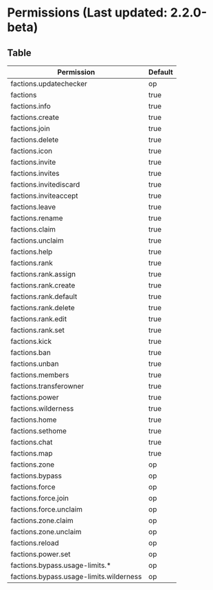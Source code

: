 # Permissions (Last updated: 2.2.0-beta)

## Table

| Permission                              | Default |
|-----------------------------------------|---------|
| factions.updatechecker                  | op      |
| factions                                | true    |
| factions.info                           | true    |
| factions.create                         | true    |
| factions.join                           | true    |
| factions.delete                         | true    |
| factions.icon                           | true    |
| factions.invite                         | true    |
| factions.invites                        | true    |
| factions.invitediscard                  | true    |
| factions.inviteaccept                   | true    |
| factions.leave                          | true    |
| factions.rename                         | true    |
| factions.claim                          | true    |
| factions.unclaim                        | true    |
| factions.help                           | true    |
| factions.rank                           | true    |
| factions.rank.assign                    | true    |
| factions.rank.create                    | true    |
| factions.rank.default                   | true    |
| factions.rank.delete                    | true    |
| factions.rank.edit                      | true    |
| factions.rank.set                       | true    |
| factions.kick                           | true    |
| factions.ban                            | true    |
| factions.unban                          | true    |
| factions.members                        | true    |
| factions.transferowner                  | true    |
| factions.power                          | true    |
| factions.wilderness                     | true    |
| factions.home                           | true    |
| factions.sethome                        | true    |
| factions.chat                           | true    |
| factions.map                            | true    |
| factions.zone                           | op      |
| factions.bypass                         | op      |
| factions.force                          | op      |
| factions.force.join                     | op      |
| factions.force.unclaim                  | op      |
| factions.zone.claim                     | op      |
| factions.zone.unclaim                   | op      |
| factions.reload                         | op      |
| factions.power.set                      | op      |
| factions.bypass.usage-limits.*          | op      |
| factions.bypass.usage-limits.wilderness | op      |
